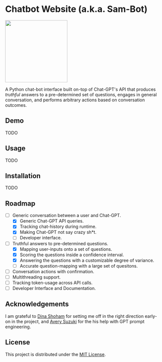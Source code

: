 # Chatbot Website (a.k.a. Sam-Bot)
<img src="https://images.unsplash.com/photo-1546776310-eef45dd6d63c?ixlib=rb-4.0.3&ixid=MnwxMjA3fDB8MHxwaG90by1wYWdlfHx8fGVufDB8fHx8&auto=format&fit=crop&w=1110&q=80" height=200>

A Python chat-bot interface built on-top of Chat-GPT's API that produces _truthful_ answers to a pre-determined set of questions, engages in general conversation, and performs arbitrary actions based on conversation outcomes.

## Demo
TODO

## Usage
TODO

## Installation
TODO

## Roadmap
- [ ] Generic conversation between a user and Chat-GPT.
    - [x] Generic Chat-GPT API queries.
    - [x] Tracking chat-history during runtime.
    - [x] Making Chat-GPT not say crazy sh*t.
    - [ ] Developer interface.
- [ ] Truthful answers to pre-determined questions.
    - [x] Mapping user-inputs onto a set of questions.
    - [x] Scoring the questions inside a confidence interval.
    - [x] Answering the questions with a customizable degree of variance.
    - [ ] Accurate question-mapping with a large set of quesitons.
- [ ] Conversation actions with confirmation.
- [ ] Multithreading support.
- [ ] Tracking token-usage across API calls.
- [ ] Developer Interface and Documentation.

## Acknowledgements
I am grateful to [Dina Shoham](https://github.com/dina-shoham) for setting me off in the right direction early-on in the project, and [Avery Suzuki](https://averysuzuki.com/biography%2Fcv) for the his help with GPT prompt engineering.

## License
This project is distributed under the [MIT License](https://github.com/dodobird181/chatbotwebsite/blob/main/LICENSE.txt).
